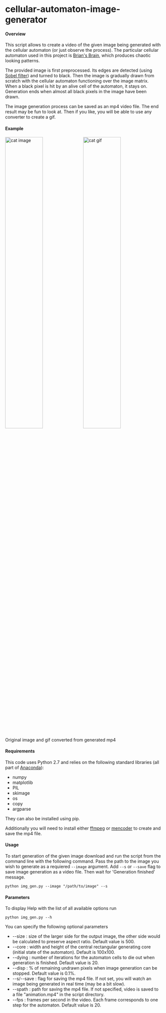 # cellular-automaton-image-generator

#### Overview
This script allows to create a video of the given image being generated with the cellular automaton (or just observe the process). The particular cellular automaton used in this project is [Brian's Brain](https://en.wikipedia.org/wiki/Brian's_Brain), which produces chaotic looking patterns.

The provided image is first preprocessed. Its edges are detected (using [Sobel filter](https://en.wikipedia.org/wiki/Sobel_operator)) and turned to black. Then the image is gradually drawn from scratch with the cellular automaton functioning over the image matrix. When a black pixel is hit by an alive cell of the automaton, it stays on. Generation ends when almost all black pixels in the image have been drawn.

The image generation process can be saved as an mp4 video file. The end result may be fun to look at. Then if you like, you will be able to use any converter to create a gif.

#### Example
<img src="https://www.dropbox.com/s/oz9ghebw2mlo1fe/git_cat.jpg?dl=1" width=49% alt="cat image"> <img src="https://www.dropbox.com/s/yqrz4kc5iq3ibm4/git_cat_gif.gif?dl=1" width=49% alt="cat gif">
<br><br> Original image and gif converted from generated mp4<br>

#### Requirements
This code uses Python 2.7 and relies on the following standard libraries (all part of [Anaconda](https://www.continuum.io/downloads)):
- numpy
- matplotlib
- PIL
- skimage
- os
- copy
- argparse

They can also be installed using pip.

Additionally you will need to install either [ffmpeg](https://ffmpeg.org/) or [mencoder](http://www.mplayerhq.hu/design7/dload.html) to create and save the mp4 file.

#### Usage

To start generation of the given image download and run the script from the command line with the following command. Pass the path to the image you wish to generate as a requiered `--image` argument. Add `--s` or `--save` flag to save image generation as a video file. Then wait for 'Generation finished' message.

```
python img_gen.py --image "/path/to/image" --s
```

#### Parameters

To display Help with the list of all available options run

```
python img_gen.py --h
```

You can specify the following optional parameters

- --size : size of the larger side for the output image, the other side would be calculated to preserve aspect ratio. Default value is 500.
- --core : width and height of the central rectangular generating core (initial state of the automaton). Default is 100x100.
- --dying : number of iterations for the automaton cells to die out when generation is finished. Default value is 20.
- --disp : % of remaining undrawn pixels when image generation can be stopped. Default value is 0.1%.
- --s/--save : flag for saving the mp4 file. If not set, you will watch an image being generated in real time (may be a bit slow).
- --spath : path for saving the mp4 file. If not specified, video is saved to a file "animation.mp4" in the script directory.
- --fps : frames per second in the video. Each frame corresponds to one step for the automaton. Default value is 20.
